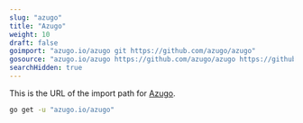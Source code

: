 ```yaml
---
slug: "azugo"
title: "Azugo"
weight: 10
draft: false
goimport: "azugo.io/azugo git https://github.com/azugo/azugo"
gosource: "azugo.io/azugo https://github.com/azugo/azugo https://github.com/azugo/azugo/tree/master{/dir} https://github.com/azugo/azugo/blob/master{/dir}/{file}#L{line}"
searchHidden: true
---
```


This is the URL of the import path for [Azugo](http://github.com/azugo/azugo).

<!--more-->

```sh
go get -u "azugo.io/azugo"
```
